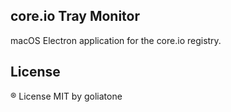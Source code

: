 ## core.io Tray Monitor

macOS Electron application for the core.io registry.


<!--
Electron Tips

notifications etc: https://blog.dcpos.ch/how-to-make-your-electron-app-sexy
https://electron.atom.io/docs/tutorial/desktop-environment-integration/

https://github.com/electron/electron/blob/master/docs/api/tray.md

try icon fix: http://electron.rocks/proper-tray-icon/

https://github.com/electron-userland/electron-packager

sample apps:
https://github.com/maxogden/monu
https://github.com/maxogden/menubar
-->


## License
® License MIT by goliatone
